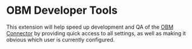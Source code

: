 OBM Developer Tools
===================

This extension will help speed up development and QA of the
[OBM Connector](http://obm.org/doku.php?id=obmmozillacalendar) by providing
quick access to all settings, as well as making it obvious which user is
currently configured.
